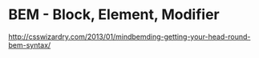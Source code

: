 
# BEM - Block, Element, Modifier

http://csswizardry.com/2013/01/mindbemding-getting-your-head-round-bem-syntax/
